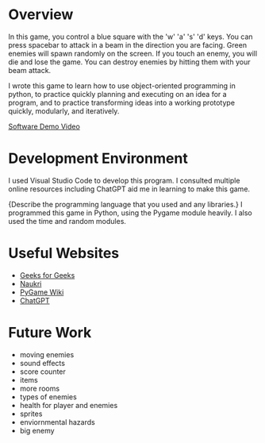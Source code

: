 # Overview

In this game, you control a blue square with the 'w' 'a' 's' 'd' keys. You can press spacebar to attack in a beam in the direction you are facing. Green enemies will spawn randomly on the screen. If you touch an enemy, you will die and lose the game. You can destroy enemies by hitting them with your beam attack.

I wrote this game to learn how to use object-oriented programming in python, to practice quickly planning and executing on an idea for a program, and to practice transforming ideas into a working prototype quickly, modularly, and iteratively.

[Software Demo Video](http://youtube.link.goes.here)

# Development Environment

I used Visual Studio Code to develop this program. I consulted multiple online resources including ChatGPT aid me in learning to make this game.

{Describe the programming language that you used and any libraries.}
I programmed this game in Python, using the Pygame module heavily. I also used the time and random modules.

# Useful Websites

* [Geeks for Geeks](https://www.geeksforgeeks.org/pygame-tutorial/)
* [Naukri](https://www.naukri.com/code360/library/display-the-images-with-pygame)
* [PyGame Wiki](https://www.pygame.org/wiki/tutorials)
* [ChatGPT](https://chatgpt.com)

# Future Work

* moving enemies
* sound effects
* score counter
* items
* more rooms
* types of enemies
* health for player and enemies
* sprites
* enviornmental hazards
* big enemy
